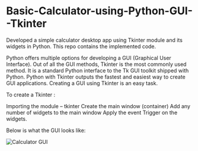 # Basic-Calculator-using-Python-GUI--Tkinter
Developed a simple calculator desktop app using Tkinter module and its widgets in Python. This repo contains the implemented code. 

Python offers multiple options for developing a GUI (Graphical User Interface). Out of all the GUI methods, Tkinter is the most commonly used method. It is a standard Python interface to the Tk GUI toolkit shipped with Python. Python with Tkinter outputs the fastest and easiest way to create GUI applications. Creating a GUI using Tkinter is an easy task.
 

To create a Tkinter :
 

Importing the module – tkinter
Create the main window (container)
Add any number of widgets to the main window
Apply the event Trigger on the widgets.


Below is what the GUI looks like:


![Calculator GUI](https://user-images.githubusercontent.com/55045069/117563353-ed851d00-b0c2-11eb-879b-1a9f8cab4f55.jpg)
